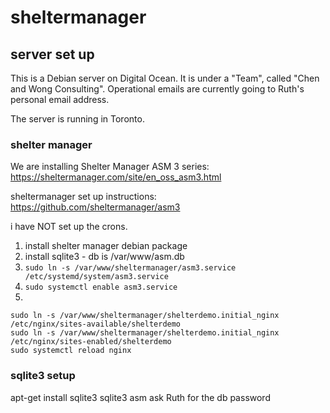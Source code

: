 # sheltermanager

## server set up

This is a Debian server on Digital Ocean. It is under a "Team", called "Chen and Wong Consulting". Operational emails are currently going to Ruth's personal email address.

The server is running in Toronto.

### shelter manager

We are installing Shelter Manager ASM 3 series: https://sheltermanager.com/site/en_oss_asm3.html

sheltermanager set up instructions: https://github.com/sheltermanager/asm3

i have NOT set up the crons.

1. install shelter manager debian package
2. install sqlite3 - db is /var/www/asm.db
3. `sudo ln -s /var/www/sheltermanager/asm3.service /etc/systemd/system/asm3.service`
4. `sudo systemctl enable asm3.service`
5. 
```
sudo ln -s /var/www/sheltermanager/shelterdemo.initial_nginx /etc/nginx/sites-available/shelterdemo
sudo ln -s /var/www/sheltermanager/shelterdemo.initial_nginx /etc/nginx/sites-enabled/shelterdemo
sudo systemctl reload nginx
```
### sqlite3 setup

apt-get install sqlite3
sqlite3 asm
ask Ruth for the db password

